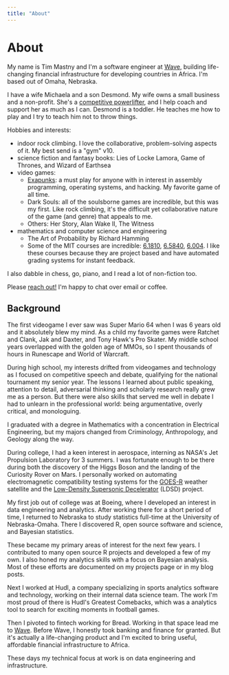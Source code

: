 ```yaml
---
title: "About"
---
```


# About

My name is Tim Mastny and I'm a software engineer at [Wave](https://www.wave.com/en/),
building life-changing financial infrastructure for developing countries in Africa.
I'm based out of Omaha, Nebraska.

I have a wife Michaela and a son Desmond.
My wife owns a small business and a non-profit.
She's a [competitive powerlifter](https://www.instagram.com/michaelalifts_/profilecard/?igsh=MW5ocDV4ODhsY2k1bw%3D%3D),
and I help coach and support her as much as I can.
Desmond is a toddler. He teaches me how to play and I try to teach him
not to throw things.

Hobbies and interests:
* indoor rock climbing. I love the collaborative, problem-solving aspects of it.
  My best send is a "gym" v10.
* science fiction and fantasy books: Lies of Locke Lamora, Game of Thrones,
  and Wizard of Earthsea
* video games:
  * [Exapunks](https://store.steampowered.com/app/716490/EXAPUNKS/): a must play for anyone
    with in interest in assembly programming, operating systems, and hacking.
    My favorite game of all time.
  * Dark Souls: all of the soulsborne games are incredible, but this was my first.
    Like rock climbing, it's the difficult yet collaborative nature of the game (and genre)
    that appeals to me.
  * Others: Her Story, Alan Wake II, The Witness
* mathematics and computer science and engineering
  * The Art of Probability by Richard Hamming
  * Some of the MIT courses are incredible: [6.1810](https://pdos.csail.mit.edu/6.828/2023/),
    [6.5840](http://nil.csail.mit.edu/6.5840/2023/), [6.004](https://computationstructures.org).
    I like these courses because they are project based and have automated
    grading systems for instant feedback.

I also dabble in chess, go, piano, and I read a lot of non-fiction too.

Please [reach out!](mailto:tim.mastny@gmail.com)
I'm happy to chat over email or coffee.

## Background

The first videogame I ever saw was Super Mario 64 when I was 6 years old
and it absolutely blew my mind. As a child my favorite games were
Ratchet and Clank, Jak and Daxter, and Tony Hawk's Pro Skater.
My middle school years overlapped with the golden age of MMOs,
so I spent thousands of hours in Runescape and World of Warcraft.

During high school, my interests drifted from videogames and technology
as I focused on competitive speech and debate, qualifying for the
national tournament my senior year. The lessons I learned about public speaking,
attention to detail, adversarial thinking and scholarly research really grew me as a person.
But there were also skills that served me well in debate I had to
unlearn in the professional world: being argumentative, overly
critical, and monologuing.

I graduated with a degree in Mathematics with a concentration in
Electrical Engineering, but my majors changed from Criminology,
Anthropology, and Geology along the way.

During college, I had a keen interest in aerospace, interning as
NASA's Jet Propulsion Laboratory for 3 summers.
I was fortunate enough to be there during both the discovery of the
Higgs Boson and the landing of the Curiosity Rover on Mars.
I personally worked on automating electromagnetic compatibility testing
systems for the [GOES-R](https://www.goes-r.gov) weather satellite
and the [Low-Density Supersonic Decelerator](https://en.wikipedia.org/wiki/Low-Density_Supersonic_Decelerator)
(LDSD) project.

My first job out of college was at Boeing, where I developed an interest in
data engineering and analytics. After working there for a short period of time,
I returned to Nebraska to study statistics full-time at the University of Nebraska-Omaha.
There I discovered R, open source software and science, and Bayesian statistics.

These became my primary areas of interest for the next few years.
I contributed to many open source R projects and developed a few of my own.
I also honed my analytics skills with a focus on Bayesian analysis.
Most of these efforts are documented on my projects page or in my blog posts.

Next I worked at Hudl, a company specializing in sports analytics software
and technology, working on their internal data science team.
The work I'm most proud of there is Hudl's Greatest Comebacks, which was a analytics
tool to search for exciting moments in football games.

Then I pivoted to fintech working for Bread. Working in that space
lead me to [Wave](https://www.wave.com/en/). Before Wave,
I honestly took banking and finance for granted.
But it's actually a life-changing product and I'm excited
to bring useful, affordable financial infrastructure to Africa.

These days my technical focus at work is on data engineering and infrastructure.
